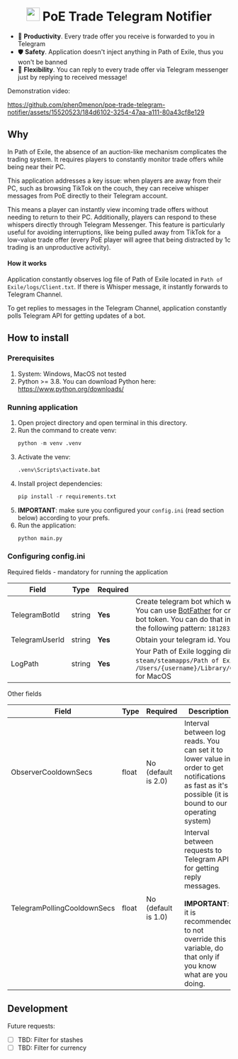 <h1 align="center" style="border-bottom: none">
    <b><img src="https://static-00.iconduck.com/assets.00/telegram-icon-2048x1725-i4kw83ca.png" width="30" /> PoE Trade Telegram Notifier</b>
</h1>


- 📱 <b>Productivity</b>. Every trade offer you receive is forwarded to you in Telegram
- 🛡️ <b>Safety</b>. Application doesn't inject anything in Path of Exile, thus you won't be banned
- 🏃 <b>Flexibility</b>. You can reply to every trade offer via Telegram messenger just by replying to received message!

Demonstration video:

https://github.com/phen0menon/poe-trade-telegram-notifier/assets/15520523/184d6102-3254-47aa-a111-80a43cf8e129

## Why

In Path of Exile, the absence of an auction-like mechanism complicates the trading system. It requires players to constantly monitor trade offers while being near their PC.

This application addresses a key issue: when players are away from their PC, such as browsing TikTok on the couch, they can receive whisper messages from PoE directly to their Telegram account. 

This means a player can instantly view incoming trade offers without needing to return to their PC. Additionally, players can respond to these whispers directly through Telegram Messenger. This feature is particularly useful for avoiding interruptions, like being pulled away from TikTok for a low-value trade offer (every PoE player will agree that being distracted by 1c trading is an unproductive activity).

#### How it works

Application constantly observes log file of Path of Exile located in `Path of Exile/logs/Client.txt`. If there is Whisper message, it instantly forwards to Telegram Channel. 

To get replies to messages in the Telegram Channel, application constantly polls Telegram API for getting updates of a bot.

## How to install

### Prerequisites

1. System: Windows, MacOS not tested 
2. Python >= 3.8. You can download Python here: https://www.python.org/downloads/

### Running application

1. Open project directory and open terminal in this directory.
2. Run the command to create venv: 
    ```python
    python -m venv .venv
    ```
3. Activate the venv: 
    ```python
    .venv\Scripts\activate.bat
    ```
4. Install project dependencies: 
    ```python
    pip install -r requirements.txt
    ```
5. <b>IMPORTANT</b>: make sure you configured your `config.ini` (read section below) according to your prefs. 
6. Run the application: 
    ```python
    python main.py
    ``` 

### Configuring config.ini

Required fields - mandatory for running the application

|Field 	| Type | Required | Description   	| 
|---	|---	| --- | --- |
| TelegramBotId  	| string | <b>Yes</b> |  Create telegram bot which will notify you about all incoming whispers. You can use [BotFather](https://t.me/BotFather) for creating one, it is simple stupid. Obtain created bot token. You can do that in the BotFather. The bot token usually have the following pattern: `181283218:BBFRF5r-2Q2fSofZV-wQOFXKX6UIsd_GTtl`	|
|  TelegramUserId 	| string | <b>Yes</b> |  Obtain your telegram id. You can do that using [GetMyId](https://t.me/getmyid_bot) bot 	|
| LogPath  	| string | <b>Yes</b> |  Your Path of Exile logging directory. Typically, it is located in the `steam/steamapps/Path of Exile/logs/Client.txt` for Windows and in `/Users/{username}/Library/Caches/com.GGG.PathOfExile/Logs/Client.txt` for MacOS 	|

Other fields

|Field 	| Type | Required | Description   	| 
|---	|---	| --- | --- |
| ObserverCooldownSecs  	| float | No (default is 2.0) |  Interval between log reads. You can set it to lower value in order to get notifications as fast as it's possible (it is bound to our operating system)	|
|  TelegramPollingCooldownSecs 	| float | No (default is 1.0) |  Interval between requests to Telegram API for getting reply messages. <br /><br/> <b>IMPORTANT</b>: it is recommended to not override this variable, do that only if you know what are you doing. 	|

## Development

Future requests:
  - [ ] TBD: Filter for stashes 
  - [ ] TBD: Filter for currency
